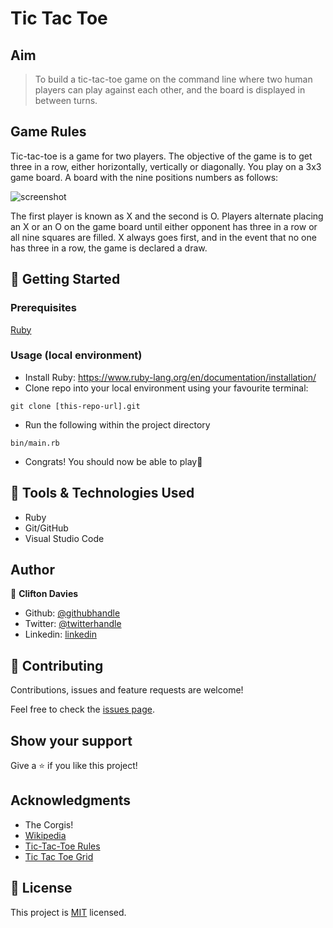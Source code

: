 # Tic Tac Toe

## Aim

> To build a tic-tac-toe game on the command line where two human players can play against each other, and the board is displayed in between turns.

## Game Rules

Tic-tac-toe is a game for two players. The objective of the game is to get three in a row, either horizontally, vertically or diagonally. You play on a 3x3 game board. A board with the nine positions numbers as follows:

![screenshot](https://i.stack.imgur.com/p8t8I.png)

The first player is known as X and the second is O. Players alternate placing an X or an O on the game board until either opponent has three in a row or all nine squares are filled. X always goes first, and in the event that no one has three in a row, the game is declared a draw.

## :rocket: Getting Started

### Prerequisites

[Ruby](https://www.ruby-lang.org/en/documentation/installation/)

### Usage (local environment)

- Install Ruby: https://www.ruby-lang.org/en/documentation/installation/
- Clone repo into your local environment using your favourite terminal:
```
git clone [this-repo-url].git
```
- Run the following within the project directory
```
bin/main.rb
```
- Congrats! You should now be able to play:tada:

## :toolbox: Tools & Technologies Used

- Ruby
- Git/GitHub
- Visual Studio Code

## Author

👤 **Clifton Davies**

- Github: [@githubhandle](https://github.com/cliftondavies)
- Twitter: [@twitterhandle](https://twitter.com/cliftonaedavies)
- Linkedin: [linkedin](https://www.linkedin.com/in/clifton-davies-mbcs/)

## 🤝 Contributing

Contributions, issues and feature requests are welcome!

Feel free to check the [issues page](https://github.com/cliftondavies/Tic-Tac-Toe/issues).

## Show your support

Give a ⭐️ if you like this project!

## Acknowledgments

- The Corgis!
- [Wikipedia](https://en.wikipedia.org/wiki/Tic-tac-toe)
- [Tic-Tac-Toe Rules](http://web.cecs.pdx.edu/~bart/cs541-fall2001/homework/tictactoe-rules.html)
- [Tic Tac Toe Grid](https://i.stack.imgur.com/p8t8I.png)

## 📝 License

This project is [MIT](https://opensource.org/licenses/MIT) licensed.